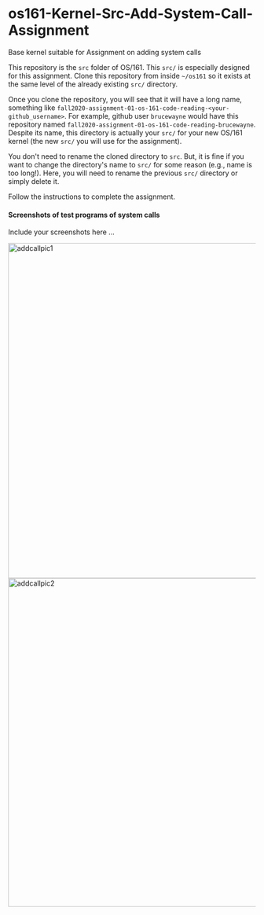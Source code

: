 # os161-Kernel-Src-Add-System-Call-Assignment
Base kernel suitable for Assignment on adding system calls

This repository is the `src` folder of OS/161. This `src/` is especially designed for this assignment. 
Clone this repository from inside `~/os161` so it exists at the same level of the already existing `src/` directory. 

Once you clone the repository, you will see that it will have a long name, something like `fall2020-assignment-01-os-161-code-reading-<your-github_username>`. For example, github user `brucewayne` would have this repository named `fall2020-assignment-01-os-161-code-reading-brucewayne`. Despite its name, this directory is actually your `src/` for your new OS/161 kernel (the new `src/` you will use for the assignment). 

You don't need to rename the cloned directory to `src`. But, it is fine if you want to change the directory's name to `src/` for some reason (e.g., name is too long!). Here, you will need to rename the previous `src/` directory or simply delete it.  

Follow the instructions to complete the assignment.  

#### Screenshots of test programs of system calls

Include your screenshots here ... 



<img width="682" alt="addcallpic1" src="https://user-images.githubusercontent.com/106294630/236073412-b277e6f8-e032-4260-b087-22b9dc2c1ad7.png">


<img width="669" alt="addcallpic2" src="https://user-images.githubusercontent.com/106294630/236073427-8b04381f-dbc5-44e4-b6fb-f387885e5dbf.png">
